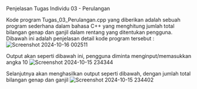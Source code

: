 Penjelasan Tugas Individu 03 - Perulangan

Kode program Tugas_03_Perulangan.cpp yang diberikan adalah sebuah program sederhana dalam bahasa C++ yang menghitung jumlah total bilangan genap dan ganjil dalam rentang yang ditentukan pengguna. Dibawah ini adalah penjelasan detail kode program tersebut :
![Screenshot 2024-10-16 002511](https://github.com/user-attachments/assets/71408a2b-4565-4fcb-a0f0-4d937358cd9f)

Output akan seperti dibawah ini, pengguna diminta menginput/memasukkan angka 10
![Screenshot 2024-10-15 234344](https://github.com/user-attachments/assets/e48156d9-bf9d-4d17-9913-b6cc470f4a9f)

Selanjutnya akan menghasilkan output seperti dibawah, dengan jumlah total bilangan genap dan ganjil
![Screenshot 2024-10-15 234402](https://github.com/user-attachments/assets/2ff75181-00cc-4433-b2f8-22632f824d6f)
